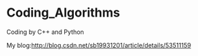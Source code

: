 # Coding_Algorithms
Coding by C++ and Python

My blog:http://blog.csdn.net/sb19931201/article/details/53511159



